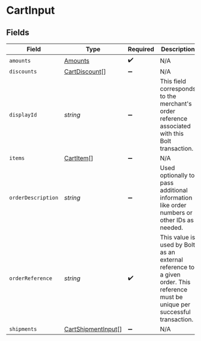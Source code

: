 # CartInput


## Fields

| Field                                                                                                                           | Type                                                                                                                            | Required                                                                                                                        | Description                                                                                                                     | Example                                                                                                                         |
| ------------------------------------------------------------------------------------------------------------------------------- | ------------------------------------------------------------------------------------------------------------------------------- | ------------------------------------------------------------------------------------------------------------------------------- | ------------------------------------------------------------------------------------------------------------------------------- | ------------------------------------------------------------------------------------------------------------------------------- |
| `amounts`                                                                                                                       | [Amounts](../../models/shared/amounts.md)                                                                                       | :heavy_check_mark:                                                                                                              | N/A                                                                                                                             |                                                                                                                                 |
| `discounts`                                                                                                                     | [CartDiscount](../../models/shared/cartdiscount.md)[]                                                                           | :heavy_minus_sign:                                                                                                              | N/A                                                                                                                             |                                                                                                                                 |
| `displayId`                                                                                                                     | *string*                                                                                                                        | :heavy_minus_sign:                                                                                                              | This field corresponds to the merchant's order reference associated with this Bolt transaction.                                 | 215614191                                                                                                                       |
| `items`                                                                                                                         | [CartItem](../../models/shared/cartitem.md)[]                                                                                   | :heavy_minus_sign:                                                                                                              | N/A                                                                                                                             |                                                                                                                                 |
| `orderDescription`                                                                                                              | *string*                                                                                                                        | :heavy_minus_sign:                                                                                                              | Used optionally to pass additional information like order numbers or other IDs as needed.                                       | Order #1234567890                                                                                                               |
| `orderReference`                                                                                                                | *string*                                                                                                                        | :heavy_check_mark:                                                                                                              | This value is used by Bolt as an external reference to a given order. This reference must be unique per successful transaction. | order_100                                                                                                                       |
| `shipments`                                                                                                                     | [CartShipmentInput](../../models/shared/cartshipmentinput.md)[]                                                                 | :heavy_minus_sign:                                                                                                              | N/A                                                                                                                             |                                                                                                                                 |
